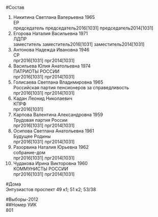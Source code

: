 #Состав  
1. Никитина Светлана Валерьевна 1965  
    ЕР  
    председатель председатель2016[1031] председатель2014[1031]  
2. Егорова Наталия Васильевна 1971  
    ЛДПР  
    заместитель заместитель2016[1031] заместитель2014[1031]  
3. Антонова Надежда Ивановна 1946  
    СР  
    прг2016[1031] прг2014[1031]  
4. Васильева Юлия Анатольевна 1974  
    ПАТРИОТЫ РОССИИ  
    прг2016[1031] прг2014[1031]  
5. Голисаева Светлана Владимировна 1965  
    Российская партия пенсионеров за справедливость  
    прг2016[1031] прг2014[1031]  
6. Кадан Леонид Николаевич  
    КПРФ  
    прг2016[1031]  
7. Карпова Валентина Александровна 1959  
    Трудовая партия России  
    прг2016[1031] прг2014[1031]  
8. Осипова Светлана Анатольевна 1961  
    Будущее Родины  
    прг2016[1031] прг2014[1031]  
9. Разорвина Наталия Юрьевна 1962  
    собрание-дом  
    прг2016[1031] прг2014[1031]  
10. Чудакова Ирина Викторовна 1960  
    КОММУНИСТЫ РОССИИ  
    прг2016[1031] прг2014[1031]  
  
#Дома  
Энтузиастов проспект 49 к1; 51 к2; 53/38  
  
#Выборы-2012  
##Номер УИК  
801  
